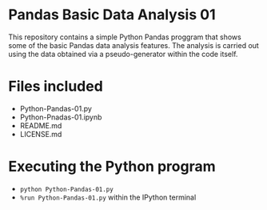 # Pandas Basic Data Analysis 01

This repository contains a simple Python Pandas proggram that shows some of the basic Pandas data analysis features. The analysis is carried out using the data obtained via a pseudo-generator within the code itself.

# Files included
* Python-Pandas-01.py
* Python-Pnadas-01.ipynb
* README.md
* LICENSE.md

# Executing the Python program
* `python Python-Pandas-01.py`
* `%run Python-Pandas-01.py` within the IPython terminal
